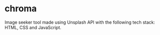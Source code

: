 # chroma
Image seeker tool made using Unsplash API with the following tech stack: HTML, CSS and JavaScript.

